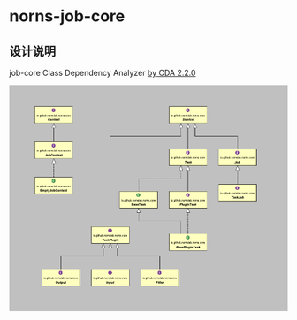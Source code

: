 # norns-job-core

## 设计说明
job-core Class Dependency Analyzer [by CDA 2.2.0](http://www.dependency-analyzer.org/)

![norns-job-core.CDA.png](./docs/design/norns-job-core.CDA.png)

